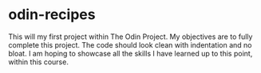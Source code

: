 # odin-recipes
This will my first project within The Odin Project.
My objectives are to fully complete this project.
The code should look clean with indentation and no bloat.
I am hoping to showcase all the skills I have learned up to this point, within this course.